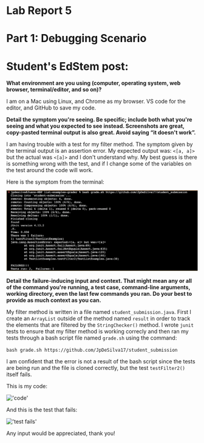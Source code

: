 # Lab Report 5

# Part 1: Debugging Scenario

# Student's EdStem post:

**What environment are you using (computer, operating system, web browser, terminal/editor, and so on)?**

I am on a Mac using Linux, and Chrome as my browser. VS code for the editor, and GitHub to save my code. 


**Detail the symptom you're seeing. Be specific; include both what you're seeing and what you expected to see instead. 
Screenshots are great, copy-pasted terminal output is also great. Avoid saying “it doesn't work”.**

I am having trouble with a test for my filter method. The symptom given by the terminal output is an assertion error. 
My expected output was: ```<[a, a]>``` but the actual was ```<[a]>``` and I don't understand why. My best guess is there is 
something wrong with the test, and if I change some of the variables on the test around the code will work. 

Here is the symptom from the terminal:

!['test fail'](test-failure.png)


**Detail the failure-inducing input and context. That might mean any or all of the command you're running, a test case, 
command-line arguments, working directory, even the last few commands you ran. Do your best to provide as much context as you can.**

My filter method is written in a file named ```student_submission.java```. First I create an ```ArrayList``` outside of the method named ```result``` in order to track the elements that are filtered by the ```StringChecker()``` method. I wrote ```junit``` tests to ensure that my filter method is working correcly and then ran my tests through a bash script file named ```grade.sh``` using the command:

```bash grade.sh https://github.com/JpDeSilva17/student_submission```

I am confident that the error is not a result of the bash script since the tests are being run and the file is cloned correctly, but the test ```testFilter2()``` itself fails.

This is my code: 

!['code'](pre-fix-code.png)

And this is the test that fails:  

!['test fails'](real-test-filter2.png)

Any input would be appreciated, thank you! 

